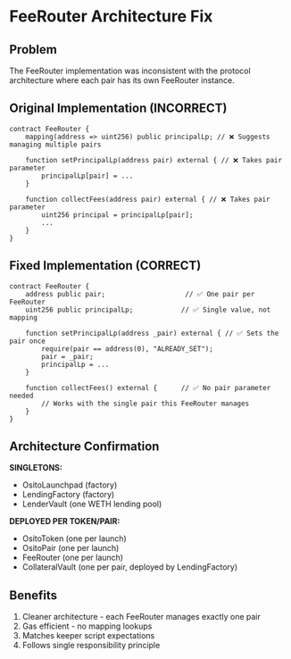 # FeeRouter Architecture Fix

## Problem
The FeeRouter implementation was inconsistent with the protocol architecture where each pair has its own FeeRouter instance.

## Original Implementation (INCORRECT)
```solidity
contract FeeRouter {
    mapping(address => uint256) public principalLp; // ❌ Suggests managing multiple pairs
    
    function setPrincipalLp(address pair) external { // ❌ Takes pair parameter
        principalLp[pair] = ...
    }
    
    function collectFees(address pair) external { // ❌ Takes pair parameter
        uint256 principal = principalLp[pair];
        ...
    }
}
```

## Fixed Implementation (CORRECT)
```solidity
contract FeeRouter {
    address public pair;                    // ✅ One pair per FeeRouter
    uint256 public principalLp;            // ✅ Single value, not mapping
    
    function setPrincipalLp(address _pair) external { // ✅ Sets the pair once
        require(pair == address(0), "ALREADY_SET");
        pair = _pair;
        principalLp = ...
    }
    
    function collectFees() external {      // ✅ No pair parameter needed
        // Works with the single pair this FeeRouter manages
    }
}
```

## Architecture Confirmation

**SINGLETONS:**
- OsitoLaunchpad (factory)
- LendingFactory (factory)  
- LenderVault (one WETH lending pool)

**DEPLOYED PER TOKEN/PAIR:**
- OsitoToken (one per launch)
- OsitoPair (one per launch)
- FeeRouter (one per launch)
- CollateralVault (one per pair, deployed by LendingFactory)

## Benefits
1. Cleaner architecture - each FeeRouter manages exactly one pair
2. Gas efficient - no mapping lookups
3. Matches keeper script expectations
4. Follows single responsibility principle